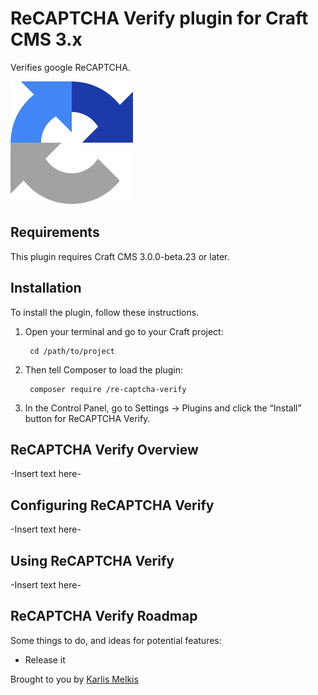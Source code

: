 # ReCAPTCHA Verify plugin for Craft CMS 3.x

Verifies google ReCAPTCHA.

![Screenshot](resources/img/plugin-logo.png)

## Requirements

This plugin requires Craft CMS 3.0.0-beta.23 or later.

## Installation

To install the plugin, follow these instructions.

1. Open your terminal and go to your Craft project:

        cd /path/to/project

2. Then tell Composer to load the plugin:

        composer require /re-captcha-verify

3. In the Control Panel, go to Settings → Plugins and click the “Install” button for ReCAPTCHA Verify.

## ReCAPTCHA Verify Overview

-Insert text here-

## Configuring ReCAPTCHA Verify

-Insert text here-

## Using ReCAPTCHA Verify

-Insert text here-

## ReCAPTCHA Verify Roadmap

Some things to do, and ideas for potential features:

* Release it

Brought to you by [Karlis Melkis](http://nourl.io)
